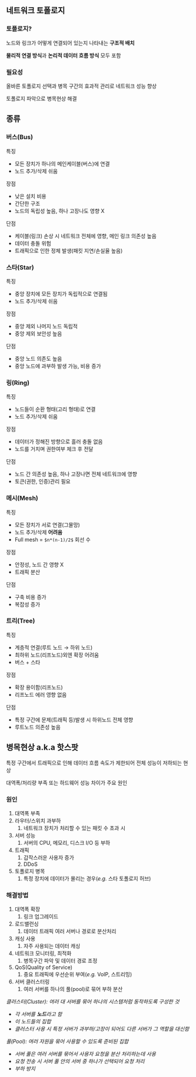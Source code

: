 ## 네트워크 토폴로지

### 토폴로지?

노드와 링크가 어떻게 연결되어 있는지 나타내는 **구조적 배치**

**물리적 연결 방식**과 **논리적 데이터 흐름 방식** 모두 포함

### 필요성

올바른 토폴로지 선택과 병목 구간의 효과적 관리로 네트워크 성능 향상

토폴로지 파악으로 병목현상 해결

## 종류

### 버스(Bus)

특징

- 모든 장치가 하나의 메인케이블(버스)에 연결
- 노드 추가/삭제 쉬움

장점

- 낮은 설치 비용
- 간단한 구조
- 노드의 독립성 높음, 하나 고장나도 영향 X

단점

- 케이블(링크) 손상 시 네트워크 전체에 영향, 메인 링크 의존성 높음
- 데이터 충돌 위험
- 트래픽으로 인한 정체 발생(패킷 지연/손실율 높음)


### 스타(Star)

특징

- 중앙 장치에 모든 장치가 독립적으로 연결됨
- 노드 추가/삭제 쉬움

장점

- 중앙 제외 나머지 노드 독립적
- 중앙 제외 보안성 높음

단점

- 중앙 노드 의존도 높음
- 중앙 노드에 과부하 발생 가능, 비용 증가


### 링(Ring)

특징

- 노드들이 순환 형태(고리 형태)로 연결
- 노드 추가/삭제 쉬움

장점

- 데이터가 정해진 방향으로 흘러 충돌 없음
- 노드를 거치며 권한여부 체크 후 전달

단점

- 노드 간 의존성 높음, 하나 고장나면 전체 네트워크에 영향
- 토큰(권한, 인증)관리 필요


### 메시(Mesh)

특징

- 모든 장치가 서로 연결(그물망)
- 노드 추가/삭제 **어려움**
- Full mesh = `$n*(n-1)/2$` 회선 수

장점

- 안정성, 노드 간 영향 X
- 트래픽 분산

단점

- 구축 비용 증가
- 복잡성 증가


### 트리(Tree)

특징

- 계층적 연결(루트 노드 → 하위 노드)
- 최하위 노드(리프노드)외엔 확장 어려움
- 버스 + 스타

장점

- 확장 용이함(리프노드)
- 리프노드 에러 영향 없음

단점

- 특정 구간에 문제(트래픽 등)발생 시 하위노드 전체 영향
- 루트노드 의존성 높음

## 병목현상 a.k.a 핫스팟

특정 구간에서 트래픽으로 인해 데이터 흐름 속도가 제한되어 전체 성능이 저하되는 현상

대역폭/처리량 부족 또는 하드웨어 성능 차이가 주요 원인

### 원인

1. 대역폭 부족
2. 라우터/스위치 과부하
    1. 네트워크 장치가 처리할 수 있는 패킷 수 초과 시
3. 서버 성능
    1. 서버의 CPU, 메모리, 디스크 I/O 등 부하
4. 트래픽
    1. 갑작스러운 사용자 증가
    2. DDoS
5. 토폴로지 병목
    1. 특정 장치에 데이터가 몰리는 경우(*e.g.* 스타 토폴로지 허브)

### 해결방법

1. 대역폭 확장
    1. 링크 업그레이드
2. 로드밸런싱
    1. 데이터 트래픽 여러 서버나 경로로 분산처리
3. 캐싱 사용
    1. 자주 사용되는 데이터 캐싱
4. 네트워크 모니터링, 최적화
    1. 병목구간 파악 및 데이터 경로 조정
5. QoS(Quality of Service)
    1. 중요 트래픽에 우선순위 부여(*e.g.* VoIP, 스트리밍)
6. 서버 클러스터링
    1. 여러 서버를 하나의 풀(pool)로 묶어 부하 분산

*클러스터(Cluster): 여러 대 서버를 묶어 하나의 시스템처럼 동작하도록 구성한 것*

- *각 서버를 **노드**라고 함*
- *이 노드들의 집합*
- *클러스터 사용 시 특정 서버가 과부하/고장이 되어도 다른 서버가 그 역할을 대신함*

*풀(Pool): 여러 자원을 묶어 사용할 수 있도록 준비된 집합*

- *서버 풀은 여러 서버를 묶어서 사용자 요청을 분산 처리하는데 사용*
- *요청 전송 시 서버 풀 안의 서버 중 하나가 선택되어 요청 처리*
- *부하 방지*
